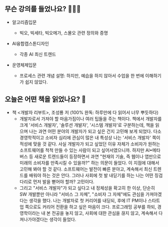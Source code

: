 ## 무슨 강의를 들었나요? 🧑🏻‍🏫
- 알고리즘입문
    - 빅오, 빅세타, 빅오메가, 스몰오 관련 정의와 증명

- AI융합캡스톤디자인
    - 각종 AI 최신 트렌드

- 운영체제입문
    - 프로세스 관련 개념 설명: 하지만, 예습을 하지 않아서 수업을 한 번에 이해하기가 쉽지 않았다.

## 오늘은 어떤 책을 읽었나요? 📖
- 책 <개발자 리부트>, 조성룡 저 (100% 완독: 하루만에 다 읽어서 너무 뿌듯하다)
    - 개발자로서 가져야 할 마음가짐이나 여러 팁들을 주는 책이다. 책에서 개발자를 크게 '서비스 개발자', '솔루션 개발자', '시스템 개발자'로 구분하는데, 책을 읽으며 나는 과연 어떤 분야의 개발자가 되고 싶은 건지 고민해 보게 되었다. 다소 경영학적이고 소비자 심리에 관심이 많은 내 특성상 나는 '서비스 개발자' 쪽이 적성에 맞을 것 같다. 사실 개발자가 되고 싶었던 이유 자체가 소비자가 원하는 소프트웨어를 척척 만들 수 있는 사람이 되고 싶어서였으니까. 하지만 AI•메타버스 등 새로운 트렌드들이 등장하면서 과연 "현재의 기술, 즉 웹이나 앱만으로 미래의 소비자를 만족시킬 수 있을까?" 하는 의문이 들었다. 이 지점에 대해서 고민해 봐야 할 것 같다. 소프트웨어는 발전이 빠른 분야고, 계속해서 최신 트렌드를 배워야 하는 것은 안다. 그러나 사회에 첫 발 내딛기를 하는 나는 어떤 징검다리로 먼저 발을 뻗어야 할까? 고민이다.
    - 그리고 "서비스 개발자"가 되고 싶다고 내 정체성을 확고히 한 이상, 단순히 SW 개발뿐만 아니라 "서비스 그 자체", "소비자 그 자체"에도 관심을 가져야겠다는 생각을 했다. 나는 개발자로 첫 커리어를 내딛되, 후에 IT PM이나 스타트업 쪽으로도 커리어 전환을 하고 싶은 마음이 크다. 프로그래밍 공부를 하되, 경영학이라는 내 본 전공을 놓지 않고, 사회에 대한 관심을 끊지 않고, 계속해서 다져나가야겠다는 생각이 들었다.
